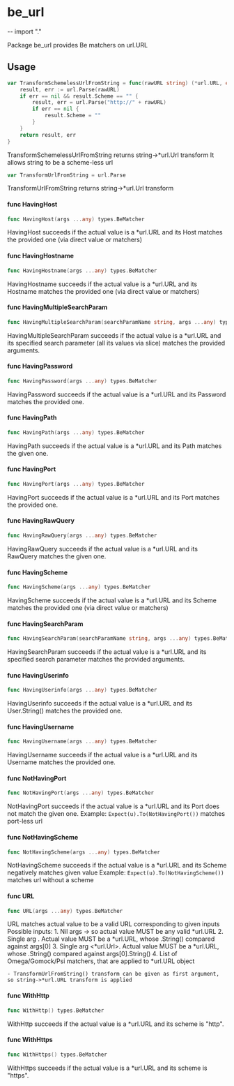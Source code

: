 # be_url
--
    import "."

Package be_url provides Be matchers on url.URL

## Usage

```go
var TransformSchemelessUrlFromString = func(rawURL string) (*url.URL, error) {
	result, err := url.Parse(rawURL)
	if err == nil && result.Scheme == "" {
		result, err = url.Parse("http://" + rawURL)
		if err == nil {
			result.Scheme = ""
		}
	}
	return result, err
}
```
TransformSchemelessUrlFromString returns string->*url.Url transform It allows
string to be a scheme-less url

```go
var TransformUrlFromString = url.Parse
```
TransformUrlFromString returns string->*url.Url transform

#### func  HavingHost

```go
func HavingHost(args ...any) types.BeMatcher
```
HavingHost succeeds if the actual value is a *url.URL and its Host matches the
provided one (via direct value or matchers)

#### func  HavingHostname

```go
func HavingHostname(args ...any) types.BeMatcher
```
HavingHostname succeeds if the actual value is a *url.URL and its Hostname
matches the provided one (via direct value or matchers)

#### func  HavingMultipleSearchParam

```go
func HavingMultipleSearchParam(searchParamName string, args ...any) types.BeMatcher
```
HavingMultipleSearchParam succeeds if the actual value is a *url.URL and its
specified search parameter (all its values via slice) matches the provided
arguments.

#### func  HavingPassword

```go
func HavingPassword(args ...any) types.BeMatcher
```
HavingPassword succeeds if the actual value is a *url.URL and its Password
matches the provided one.

#### func  HavingPath

```go
func HavingPath(args ...any) types.BeMatcher
```
HavingPath succeeds if the actual value is a *url.URL and its Path matches the
given one.

#### func  HavingPort

```go
func HavingPort(args ...any) types.BeMatcher
```
HavingPort succeeds if the actual value is a *url.URL and its Port matches the
provided one.

#### func  HavingRawQuery

```go
func HavingRawQuery(args ...any) types.BeMatcher
```
HavingRawQuery succeeds if the actual value is a *url.URL and its RawQuery
matches the given one.

#### func  HavingScheme

```go
func HavingScheme(args ...any) types.BeMatcher
```
HavingScheme succeeds if the actual value is a *url.URL and its Scheme matches
the provided one (via direct value or matchers)

#### func  HavingSearchParam

```go
func HavingSearchParam(searchParamName string, args ...any) types.BeMatcher
```
HavingSearchParam succeeds if the actual value is a *url.URL and its specified
search parameter matches the provided arguments.

#### func  HavingUserinfo

```go
func HavingUserinfo(args ...any) types.BeMatcher
```
HavingUserinfo succeeds if the actual value is a *url.URL and its User.String()
matches the provided one.

#### func  HavingUsername

```go
func HavingUsername(args ...any) types.BeMatcher
```
HavingUsername succeeds if the actual value is a *url.URL and its Username
matches the provided one.

#### func  NotHavingPort

```go
func NotHavingPort(args ...any) types.BeMatcher
```
NotHavingPort succeeds if the actual value is a *url.URL and its Port does not
match the given one. Example: `Expect(u).To(NotHavingPort())` matches port-less
url

#### func  NotHavingScheme

```go
func NotHavingScheme(args ...any) types.BeMatcher
```
NotHavingScheme succeeds if the actual value is a *url.URL and its Scheme
negatively matches given value Example: `Expect(u).To(NotHavingScheme())`
matches url without a scheme

#### func  URL

```go
func URL(args ...any) types.BeMatcher
```
URL matches actual value to be a valid URL corresponding to given inputs
Possible inputs: 1. Nil args -> so actual value MUST be any valid *url.URL 2.
Single arg <string>. Actual value MUST be a *url.URL, whose .String() compared
against args[0] 3. Single arg <*url.Url>. Actual value MUST be a *url.URL, whose
.String() compared against args[0].String() 4. List of Omega/Gomock/Psi
matchers, that are applied to *url.URL object

    - TransformUrlFromString() transform can be given as first argument, so string->*url.URL transform is applied

#### func  WithHttp

```go
func WithHttp() types.BeMatcher
```
WithHttp succeeds if the actual value is a *url.URL and its scheme is "http".

#### func  WithHttps

```go
func WithHttps() types.BeMatcher
```
WithHttps succeeds if the actual value is a *url.URL and its scheme is "https".
